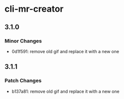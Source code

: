 # cli-mr-creator

## 3.1.0

### Minor Changes

- 0d1f591: remove old gif and replace it with a new one

## 3.1.1

### Patch Changes

- b137a81: remove old gif and replace it with a new one
